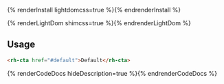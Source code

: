 {% renderInstall lightdomcss=true %}{% endrenderInstall %}

{% renderLightDom shimcss=true %}{% endrenderLightDom %}

## Usage

```html
<rh-cta href="#default">Default</rh-cta>
```

{% renderCodeDocs hideDescription=true %}{% endrenderCodeDocs %}
